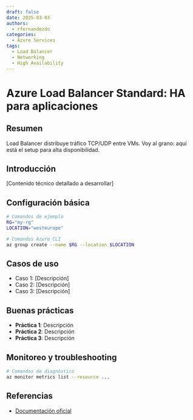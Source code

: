 ```yaml
---
draft: false
date: 2025-03-03
authors:
  - rfernandezdo
categories:
  - Azure Services
tags:
  - Load Balancer
  - Networking
  - High Availability
---
```


# Azure Load Balancer Standard: HA para aplicaciones

## Resumen

Load Balancer distribuye tráfico TCP/UDP entre VMs. Voy al grano: aquí está el setup para alta disponibilidad.

## Introducción

[Contenido técnico detallado a desarrollar]

## Configuración básica

```bash
# Comandos de ejemplo
RG="my-rg"
LOCATION="westeurope"

# Comandos Azure CLI
az group create --name $RG --location $LOCATION
```

## Casos de uso

- Caso 1: [Descripción]
- Caso 2: [Descripción]  
- Caso 3: [Descripción]

## Buenas prácticas

- **Práctica 1**: Descripción
- **Práctica 2**: Descripción
- **Práctica 3**: Descripción

## Monitoreo y troubleshooting

```bash
# Comandos de diagnóstico
az monitor metrics list --resource ...
```

## Referencias

- [Documentación oficial](https://learn.microsoft.com/en-us/azure/)
